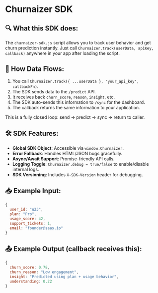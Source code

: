 # Churnaizer SDK

## 🔍 What this SDK does:
The `churnaizer-sdk.js` script allows you to track user behavior and get churn prediction instantly. Just call `Churnaizer.track(userData, apiKey, callback)` anywhere in your app after loading the script.

## 🚀 How Data Flows:
1. You call `Churnaizer.track({ ...userData }, "your_api_key", callbackFn)`.
2. The SDK sends data to the `/predict` API.
3. It receives back `churn_score`, `reason`, `insight`, etc.
4. The SDK auto-sends this information to `/sync` for the dashboard.
5. The callback returns the same information to your application.

This is a fully closed loop: send → predict → sync → return to caller.

## 🛠️ SDK Features:
- **Global SDK Object**: Accessible via `window.Churnaizer`.
- **Error Fallback**: Handles HTML/JSON bugs gracefully.
- **Async/Await Support**: Promise-friendly API calls.
- **Logging Toggle**: `Churnaizer.debug = true/false` to enable/disable internal logs.
- **SDK Versioning**: Includes `X-SDK-Version` header for debugging.

## 📥 Example Input:
```javascript
{
  user_id: "u23",
  plan: "Pro",
  usage_score: 42,
  support_tickets: 1,
  email: "founder@saas.io"
}
```

## 📤 Example Output (callback receives this):
```javascript
{
  churn_score: 0.78,
  churn_reason: "Low engagement",
  insight: "Predicted using plan + usage behavior",
  understanding: 0.22
}
```